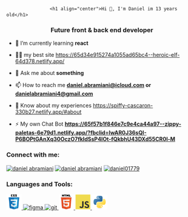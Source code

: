                     <h1 align="center">Hi 👋, I'm Daniel im 13 years old</h1>
<h3 align="center">Future front & back end developer</h3>

- 🌱 I’m currently learning **react**

- 👨‍💻 my best site https://65d34e915274a1055ad65bc4--heroic-elf-64d378.netlify.app/

- 💬 Ask me about **something**

- 📫 How to reach me **daniel.abramiani@icloud.com or danielabramiani4@gmail.com**

- 📄 Know about my experiences https://spiffy-cascaron-330b27.netlify.app/#about

- ⚡ My own Chat Bot **https://65f57b1f846e7c9e4ca44a97--zippy-paletas-6e79d1.netlify.app/?fbclid=IwAR0J36sQI-P6BOPtGAnXq30OczO7fkIdSsP4IOt-fQkbhU43DXd55CR0l-M**

<h3 align="left">Connect with me:</h3>
<p align="left">
<a href="https://instagram.com/daniel abramiani" target="blank"><img align="center" src="https://raw.githubusercontent.com/rahuldkjain/github-profile-readme-generator/master/src/images/icons/Social/instagram.svg" alt="daniel abramiani" height="30" width="40" /></a>
<a href="https://www.youtube.com/c/daniel abramiani" target="blank"><img align="center" src="https://raw.githubusercontent.com/rahuldkjain/github-profile-readme-generator/master/src/images/icons/Social/youtube.svg" alt="daniel abramiani" height="30" width="40" /></a>
<a href="https://discord.gg/daniel01779" target="blank"><img align="center" src="https://raw.githubusercontent.com/rahuldkjain/github-profile-readme-generator/master/src/images/icons/Social/discord.svg" alt="daniel01779" height="30" width="40" /></a>
</p>

<h3 align="left">Languages and Tools:</h3>
<p align="left"> <a href="https://www.w3schools.com/css/" target="_blank" rel="noreferrer"> <img src="https://raw.githubusercontent.com/devicons/devicon/master/icons/css3/css3-original-wordmark.svg" alt="css3" width="40" height="40"/> </a> <a href="https://www.figma.com/" target="_blank" rel="noreferrer"> <img src="https://www.vectorlogo.zone/logos/figma/figma-icon.svg" alt="figma" width="40" height="40"/> </a> <a href="https://git-scm.com/" target="_blank" rel="noreferrer"> <img src="https://www.vectorlogo.zone/logos/git-scm/git-scm-icon.svg" alt="git" width="40" height="40"/> </a> <a href="https://www.w3.org/html/" target="_blank" rel="noreferrer"> <img src="https://raw.githubusercontent.com/devicons/devicon/master/icons/html5/html5-original-wordmark.svg" alt="html5" width="40" height="40"/> </a> <a href="https://developer.mozilla.org/en-US/docs/Web/JavaScript" target="_blank" rel="noreferrer"> <img src="https://raw.githubusercontent.com/devicons/devicon/master/icons/javascript/javascript-original.svg" alt="javascript" width="40" height="40"/> </a> <a href="https://www.python.org" target="_blank" rel="noreferrer"> <img src="https://raw.githubusercontent.com/devicons/devicon/master/icons/python/python-original.svg" alt="python" width="40" height="40"/> </a> </p>


